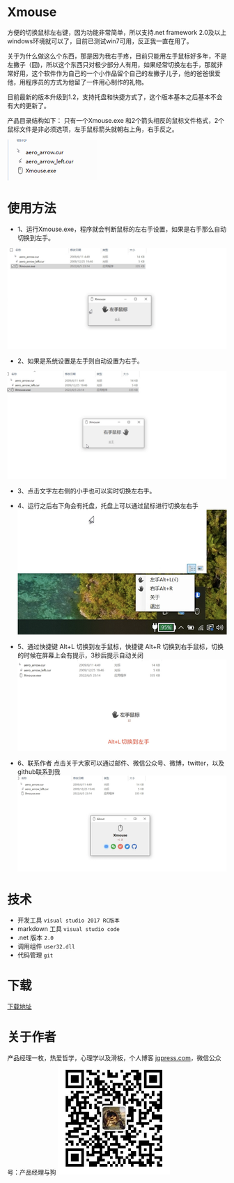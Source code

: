 # Xmouse
 方便的切换鼠标左右键，因为功能非常简单，所以支持.net framework 2.0及以上 windows环境就可以了，目前已测试win7可用，反正我一直在用了。

 关于为什么做这么个东西，那是因为我右手疼，目前只能用左手鼠标好多年，不是左撇子（囧)，所以这个东西只对极少部分人有用，如果经常切换左右手，那就非常好用，这个软件作为自己的一个小作品留个自己的左撇子儿子，他的爸爸很爱他，用程序员的方式为他留了一件用心制作的礼物。

 目前最新的版本升级到1.2，支持托盘和快捷方式了，这个版本基本之后基本不会有大的更新了。
 
 产品目录结构如下：
 只有一个Xmouse.exe 和2个箭头相反的鼠标文件格式，2个鼠标文件是非必须选项，左手鼠标箭头就朝右上角，右手反之。
 
 ![image](screenshot/menu.png)

# 使用方法
- 1、运行Xmouse.exe，程序就会判断鼠标的左右手设置，如果是右手那么自动切换到左手。

![image](screenshot/left-hand.png)

- 2、如果是系统设置是左手则自动设置为右手。

![image](screenshot/right-hand.png)

- 3、点击文字左右侧的小手也可以实时切换左右手。
- 4、运行之后右下角会有托盘，托盘上可以通过鼠标进行切换左右手
![image](screenshot/tray.png)
- 5、通过快捷键 Alt+L 切换到左手鼠标，快捷键 Alt+R 切换到右手鼠标，切换的时候在屏幕上会有提示，3秒后提示自动关闭
![image](screenshot/shortcut-left-hand.jpg)

- 6、联系作者
点击关于大家可以通过邮件、微信公众号、微博，twitter，以及github联系到我
 ![image](screenshot/about.png)


# 技术
- 开发工具 `visual studio 2017 RC版本` 
- markdown 工具 `visual studio code` 
- .net 版本 `2.0`
- 调用组件 `user32.dll`
- 代码管理 `git`

# 下载
 [下载地址](https://github.com/robotbird/Xmouse/releases) 
# 关于作者
产品经理一枚，热爱哲学，心理学以及滑板，个人博客 [jqpress.com](http://www.jqpress.com)，微信公众号：产品经理与狗
![image](Xmouse/img/PMAndDog.jpg)
